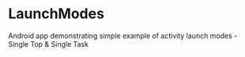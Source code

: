 # LaunchModes
Android app demonstrating simple example of activity launch modes - Single Top & Single Task
